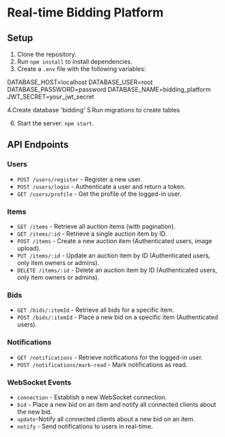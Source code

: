 # Real-time Bidding Platform

## Setup

1. Clone the repository.
2. Run `npm install` to install dependencies.
3. Create a `.env` file with the following variables:

DATABASE_HOST=localhost
DATABASE_USER=root
DATABASE_PASSWORD=password
DATABASE_NAME=bidding_platform
JWT_SECRET=your_jwt_secret

4.Create database 'bidding'
5.Run migrations to create tables

6. Start the server: `npm start`.

## API Endpoints

### Users

- `POST /users/register` - Register a new user.
- `POST /users/login` - Authenticate a user and return a token.
- `GET /users/profile` - Get the profile of the logged-in user.

### Items

- `GET /items` - Retrieve all auction items (with pagination).
- `GET /items/:id` - Retrieve a single auction item by ID.
- `POST /items` - Create a new auction item (Authenticated users, image upload).
- `PUT /items/:id` - Update an auction item by ID (Authenticated users, only item owners or admins).
- `DELETE /items/:id` - Delete an auction item by ID (Authenticated users, only item owners or admins).

### Bids

- `GET /bids/:itemId` - Retrieve all bids for a specific item.
- `POST /bids/:itemId` - Place a new bid on a specific item (Authenticated users).

### Notifications

- `GET /notifications` - Retrieve notifications for the logged-in user.
- `POST /notifications/mark-read` - Mark notifications as read.

### WebSocket Events

- `connection` - Establish a new WebSocket connection.
- `bid` - Place a new bid on an item and notify all connected clients about the new bid.
- `update`-Notify all connected clients about a new bid on an item.
- `notify` - Send notifications to users in real-time.

